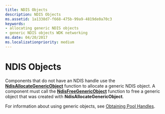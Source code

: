 ```yaml
---
title: NDIS Objects
description: NDIS Objects
ms.assetid: 1a1338d7-f668-475b-99a9-4819de0a70c3
keywords:
- allocating generic NDIS objects
- generic NDIS objects WDK networking
ms.date: 04/20/2017
ms.localizationpriority: medium
---
```


# NDIS Objects





Components that do not have an NDIS handle use the [**NdisAllocateGenericObject**](https://docs.microsoft.com/windows-hardware/drivers/ddi/content/ndis/nf-ndis-ndisallocategenericobject) function to allocate a generic NDIS object. A component must call the [**NdisFreeGenericObject**](https://docs.microsoft.com/windows-hardware/drivers/ddi/content/ndis/nf-ndis-ndisfreegenericobject) function to free a generic object that was created with **NdisAllocateGenericObject**.

For information about using generic objects, see [Obtaining Pool Handles](obtaining-pool-handles.md).

 

 





